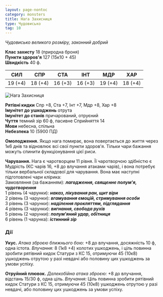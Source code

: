 ```yaml
---
layout: page-nontoc
category: monsters
title: Нага Захисниця
type: Чудовисько
tag: 10
---
```


_Чудовисько великого розміру, законний добрий_

**Клас захисту** 18 (природна броня)    
**Пункти здоров'я** 127 (15к10 + 45)    
**Швидкість** 40 ф.

| СИЛ     | СПР     | СТА     | ІНТ     | МДР     | ХАР     |
| ------- | ------- | ------- | ------- | ------- | ------- |
| 19 (+4) | 18 (+4) | 16 (+3) | 16 (+3) | 19 (+4) | 18 (+4) |

![Нага Захисниця](https://www.dndbeyond.com/avatars/thumbnails/30833/678/1000/1000/638063870254701844.png)

**Рятівні кидки** Спр +8, Ста +7, Інт +7, Мдр +8, Хар +8    
**Імунітет до ушкоджень** отрута    
**Імунітет до станів** причарований, отруєний    
**Чуття** темний зір 60 ф, пасивне Сприйняття 14   
**Мови** небесна, спільна    
**Небезпека** 10 (5900 ПД)

**Омолодження.** Якщо нага помирає, вона повертається до життя через 1к6 днів та відновлює всі свої пункти здоров'я. Тільки чари бажання можуть спинити функціонування цієї риси.    

**Чарування.** Нага є чаротворцем 11 рівня. Її чаротворчою здібністю є Мудрість (КС чарів 16, +8 до влучання атаками чарів), і вона потребує тільки вербальної складової для чарування. Вона має наступні підготовлені чари клірика:    
Замовляння (за бажанням): **_лагодження, священне полум'я, чудотворення_**    
1 рівень (4 чарунки): **_наказ, лікування ран, щит віри_**    
2 рівень (3 чарунки): **_вгамування емоцій, стримування особи_**    
3 рівень (3 чарунки): **_наділення прокляттям, підглядання_**    
4 рівень (3 чарунки): **_вигнання, свобода рухів_**    
5 рівень (2 чарунки): **_полум'яний удар, обітниця_**    
6 рівень (1 чарунка): **_істинний зір_**

### Дії
**Укус.** _Атака зброєю ближнього бою:_ +8 до влучання, досяжність 10 ф, одна істота. _Влучання:_ 8 (1к8 +4) колотих ушкоджень, і ціль повинна зробити рятівний кидок Статури з КС 15, отримуючи 45 (10к8) ушкоджень отрутою у разі невдачі або половину цих ушкоджень за умови успіху.    

**Отруйний плювок.** _Далекобійна атака зброєю:_ +8 до влучання, відстань 15/30 ф, одна ціль. _Влучання:_ Ціль повинна зробити рятівний кидок Статури з КС 15, отримуючи 45 (10к8) ушкоджень отрутою у разі невдачі, або половину цих ушкоджень за умови успіху.
